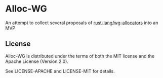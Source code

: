Alloc-WG
========

An attempt to collect several proposals of [rust-lang/wg-allocators](https://github.com/rust-lang/wg-allocators) into an 
MVP

License
-------
Alloc-WG is distributed under the terms of both the MIT license and the Apache License (Version 2.0).

See LICENSE-APACHE and LICENSE-MIT for details.